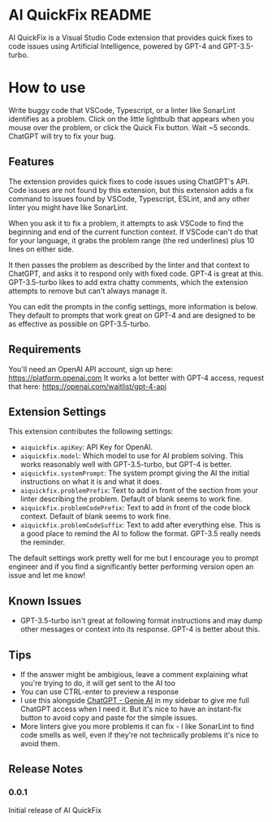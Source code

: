 # AI QuickFix README

AI QuickFix is a Visual Studio Code extension that provides quick fixes to code issues using Artificial Intelligence, powered by GPT-4 and GPT-3.5-turbo.

# How to use

Write buggy code that VSCode, Typescript, or a linter like SonarLint identifies as a problem. Click on the little lightbulb that appears when you mouse over the problem, or click the Quick Fix button. Wait ~5 seconds. ChatGPT will try to fix your bug.

## Features

The extension provides quick fixes to code issues using ChatGPT's API. Code issues are not found by this extension, but this extension adds a fix command to issues found by VSCode, Typescript, ESLint, and any other linter you might have like SonarLint.

When you ask it to fix a problem, it attempts to ask VSCode to find the beginning and end of the current function context. If VSCode can't do that for your language, it grabs the problem range (the red underlines) plus 10 lines on either side.

It then passes the problem as described by the linter and that context to ChatGPT, and asks it to respond only with fixed code. GPT-4 is great at this. GPT-3.5-turbo likes to add extra chatty comments, which the extension attempts to remove but can't always manage it.

You can edit the prompts in the config settings, more information is below. They default to prompts that work great on GPT-4 and are designed to be as effective as possible on GPT-3.5-turbo.

## Requirements

You'll need an OpenAI API account, sign up here: https://platform.openai.com
It works a lot better with GPT-4 access, request that here: https://openai.com/waitlist/gpt-4-api

## Extension Settings

This extension contributes the following settings:

- `aiquickfix.apiKey`: API Key for OpenAI.
- `aiquickfix.model`: Which model to use for AI problem solving. This works reasonably well with GPT-3.5-turbo, but GPT-4 is better.
- `aiquickfix.systemPrompt`: The system prompt giving the AI the initial instructions on what it is and what it does.
- `aiquickfix.problemPrefix`: Text to add in front of the section from your linter describing the problem. Default of blank seems to work fine.
- `aiquickfix.problemCodePrefix`: Text to add in front of the code block context. Default of blank seems to work fine.
- `aiquickfix.problemCodeSuffix`: Text to add after everything else. This is a good place to remind the AI to follow the format. GPT-3.5 really needs the reminder.

The default settings work pretty well for me but I encourage you to prompt engineer and if you find a significantly better performing version open an issue and let me know!

## Known Issues

- GPT-3.5-turbo isn't great at following format instructions and may dump other messages or context into its response. GPT-4 is better about this.

## Tips

- If the answer might be ambigious, leave a comment explaining what you're trying to do, it will get sent to the AI too
- You can use CTRL-enter to preview a response
- I use this alongside [ChatGPT - Genie AI](https://marketplace.visualstudio.com/items?itemName=genieai.chatgpt-vscode) in my sidebar to give me full ChatGPT access when I need it. But it's nice to have an instant-fix button to avoid copy and paste for the simple issues.
- More linters give you more problems it can fix - I like SonarLint to find code smells as well, even if they're not technically problems it's nice to avoid them.

## Release Notes

### 0.0.1

Initial release of AI QuickFix
